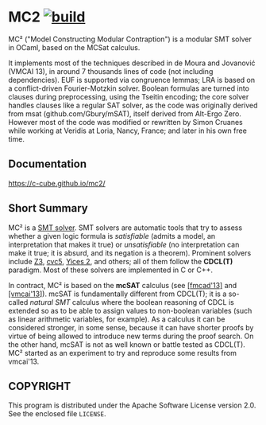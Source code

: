 # MC2  [![build](https://github.com/c-cube/mc2/actions/workflows/main.yml/badge.svg)](https://github.com/c-cube/mc2/actions/workflows/main.yml)

MC² ("Model Constructing Modular Contraption") is a modular SMT solver
in OCaml, based on the MCSat calculus.

It implements most of the techniques described in de Moura and Jovanović
(VMCAI 13), in around 7 thousands lines of code (not including dependencies).
EUF is supported via congruence lemmas; LRA is based on a conflict-driven
Fourier-Motzkin solver. Boolean formulas are turned into clauses during preprocessing,
using the Tseitin encoding; the core solver handles clauses like a regular SAT
solver, as the code was originally derived from
msat (github.com/Gbury/mSAT), itself derived from Alt-Ergo Zero.
However most of the code was modified or rewritten by Simon Cruanes while
working at Veridis at Loria, Nancy, France; and later in his own free time.

## Documentation

https://c-cube.github.io/mc2/

## Short Summary

MC² is a [SMT solver](https://en.wikipedia.org/wiki/Satisfiability_modulo_theories).
SMT solvers are automatic tools that try to assess whether a given logic
formula is *satisfiable* (admits a model, an interpretation that makes it true)
or *unsatisfiable* (no interpretation can make it true; it is absurd, and its
negation is a theorem).
Prominent solvers include [Z3](https://github.com/Z3Prover/z3),
[cvc5](https://cvc5.github.io/), [Yices 2](https://github.com/SRI-CSL/yices2/),
and others; all of them follow the **CDCL(T)** paradigm.
Most of these solvers are implemented in C or C++.

In contract, MC² is based on the **mcSAT** calculus
(see
[[fmcad'13]](http://csl.sri.com/~dejan/papers/jovanovic-fmcad2013.pdf)
and
[[vmcai'13]](http://www.csl.sri.com/users/dejan/papers/mcsat-vmcai2013.pdf)).
mcSAT is fundamentally different from CDCL(T);
it is a so-called _natural SMT_ calculus where the boolean reasoning of CDCL is
extended so as to be able to assign values to non-boolean variables (such as
linear arithmetic variables, for example).
As a calculus it can be considered stronger, in some sense, because it can have
shorter proofs by virtue of being allowed to introduce new terms during the proof
search.
On the other hand, mcSAT is not as well known or battle tested as CDCL(T).
MC² started as an experiment to try and reproduce some results from vmcai'13.


## COPYRIGHT

This program is distributed under the Apache Software License version
2.0. See the enclosed file `LICENSE`.
